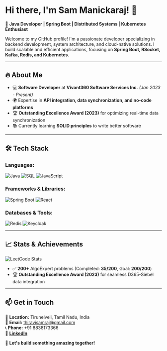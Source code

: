 # Hi there, I'm Sam Manickaraj! 👋

🚀 **Java Developer | Spring Boot | Distributed Systems | Kubernetes Enthusiast**

Welcome to my GitHub profile! I'm a passionate developer specializing in backend development, system architecture, and cloud-native solutions. I build scalable and efficient applications, focusing on **Spring Boot, RSocket, Kafka, Redis, and Kubernetes**. 

---

## 🔥 About Me
- 💻 **Software Developer** at **Vivant360 Software Services Inc.** *(Jan 2023 - Present)*
- 🌍 Expertise in **API integration, data synchronization, and no-code platforms**
- 🏆 **Outstanding Excellence Award (2023)** for optimizing real-time data synchronization
- 📚 Currently learning **SOLID principles** to write better software

---

## 🛠️ Tech Stack
### **Languages:**  
![Java](https://img.shields.io/badge/Java-ED8B00?style=for-the-badge&logo=openjdk&logoColor=white) ![SQL](https://img.shields.io/badge/SQL-4479A1?style=for-the-badge&logo=postgresql&logoColor=white) ![JavaScript](https://img.shields.io/badge/JavaScript-F7DF1E?style=for-the-badge&logo=javascript&logoColor=black)  

### **Frameworks & Libraries:**  
![Spring Boot](https://img.shields.io/badge/Spring%20Boot-6DB33F?style=for-the-badge&logo=springboot&logoColor=white) ![React](https://img.shields.io/badge/React-61DAFB?style=for-the-badge&logo=react&logoColor=black)  

### **Databases & Tools:**  
![Redis](https://img.shields.io/badge/Redis-DC382D?style=for-the-badge&logo=redis&logoColor=white) ![Keycloak](https://img.shields.io/badge/Keycloak-35495E?style=for-the-badge&logo=keycloak&logoColor=white)  

---

## 📈 Stats & Achievements
![LeetCode Stats](https://leetcard.jacoblin.cool/tsam3366?theme=forest&font=Alegreya%20Sans)

- ✅ **200+** AlgoExpert problems (Completed: **35/200**, Goal: **200/200**)
- 🏆 **Outstanding Excellence Award (2023)** for seamless D365-Siebel data integration

---

## 📫 Get in Touch
📍 **Location:** Tirunelveli, Tamil Nadu, India  
📧 **Email:** [thiravisamraj@gmail.com](mailto:thiravisamraj@gmail.com)  
📞 **Phone:** +91 8838173366  
🔗 **[LinkedIn](https://www.linkedin.com/in/sam-manickaraj/)**  

🚀 **Let's build something amazing together!**

